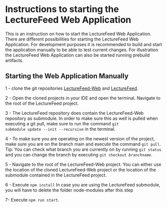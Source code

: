 # Instructions to starting the LectureFeed Web Application

This is an instruction on how to start the LectureFeed Web Application. There are different possibilities for starting the LectureFeed Web Application. For development purposes it is recommended to build and start the application manually to be able to test current changes. For illustration the LectureFeed Web Application can also be started running prebuild artifacts.

## Starting the Web Application Manually

1 - clone the git repositories [LectureFeed-Web](https://github.com/MaximilianLincks/LectureFeed-Web) and [LectureFeed](https://github.com/MaximilianLincks/LectureFeed).

2 - Open the cloned projects in your IDE and open the terminal. Navigate to the root of the LectureFeed project.

3 - The LectureFeed repository does contain the LectureFeed-Web repository as submodule. In order to make sure this as well is pulled when executing a git pull, make sure to run the command <code>git submodule update --init --recursive</code> in the terminal.

4 - To make sure you are operating on the newest version of the project, make sure you are on the branch main and execute the command <code>git pull</code>.
    Tip: You can check what branch you are currently on by running <code>git status</code> and you can change the branch by executing <code>git checkout *branchname*</code>.

5 - Navigate to the root of the LectureFeed-Web project. You can either use the location of the cloned LectureFeed-Web project or the location of the submodule contained in the LectureFeed project.

6 - Execute <code>npm install</code>
    In case you are using the LectureFeed submodule, you will have to delete the folder node-modules after this step

7- Execute <code>npm run start</code>.